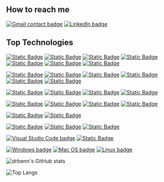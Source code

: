 ## How to reach me
[![Gmail contact badge](https://img.shields.io/badge/Gmail-D14836?style=for-the-badge&logo=gmail&logoColor=white)](mailto:bennett.daniel@gmail.com)
[![LinkedIn badge](https://img.shields.io/badge/LinkedIn-0077B5?style=for-the-badge&logo=linkedin&logoColor=white)](https://www.linkedin.com/in/bennettdanielr/)

## Top Technologies
[![Static Badge](https://img.shields.io/badge/JavaScript-white?style=for-the-badge&logo=javascript&logoColor=%23F7DF1E&labelColor=black&color=black)](https://developer.mozilla.org/en-US/docs/Web/JavaScript)
[![Static Badge](https://img.shields.io/badge/TypeScript-white?style=for-the-badge&logo=typescript&logoColor=white&labelColor=%233178C6&color=%233178C6)](https://www.typescriptlang.org/)
[![Static Badge](https://img.shields.io/badge/Angular-white?style=for-the-badge&logo=angular&logoColor=white&labelColor=%23E34F26&color=%23E34F26)](https://angular.dev/)
[![Static Badge](https://img.shields.io/badge/React-white?style=for-the-badge&logo=react&logoColor=%2361DAFB&labelColor=000000&color=000000)](https://reactjs.org/)
[![Static Badge](https://img.shields.io/badge/CSS3-white?style=for-the-badge&logo=css3&logoColor=white&labelColor=%231572B6&color=%231572B6)](https://developer.mozilla.org/en-US/docs/Web/CSS)
[![Static Badge](https://img.shields.io/badge/SASS-white?style=for-the-badge&logo=sass&logoColor=white&labelColor=%23CC6699&color=%23CC6699)](https://sass-lang.com/)
[![Static Badge](https://img.shields.io/badge/HTML5-white?style=for-the-badge&logo=html5&logoColor=white&labelColor=%23E34F26&color=%23E34F26)](https://developer.mozilla.org/en-US/docs/Glossary/HTML5)

[![Static Badge](https://img.shields.io/badge/NGXS-white?style=for-the-badge&logoColor=white&labelColor=%230089CF&color=%230089CF)](https://www.ngxs.io/)
[![Static Badge](https://img.shields.io/badge/PrimeNG-white?style=for-the-badge&logo=primeng&logoColor=white&labelColor=%23DD0031&color=%23DD0031)](https://primeng.org/)
[![Static Badge](https://img.shields.io/badge/PrimeFlex-white?style=for-the-badge&logoColor=white&labelColor=%2300e0a8&color=%2300e0a8)](https://primeflex.org/)
[![Static Badge](https://img.shields.io/badge/Tailwind%20CSS-white?style=for-the-badge&logo=tailwindcss&logoColor=white&labelColor=%2306B6D4&color=%2306B6D4)](https://tailwindcss.com/)
[![Static Badge](https://img.shields.io/badge/shadcn%2Fui-white?style=for-the-badge&logo=shadcn%2Fui&logoColor=white&labelColor=%23000000&color=%23000000)](https://ui.shadcn.com/)
[![Static Badge](https://img.shields.io/badge/daisyui-white?style=for-the-badge&logoColor=white&labelColor=%2300e0a8&color=%2300e0a8)](https://daisyui.com/)

[![Static Badge](https://img.shields.io/badge/Node.js-white?style=for-the-badge&logo=node.js&logoColor=white&labelColor=%235FA04E&color=%235FA04E)](https://nodejs.org/en/about/)
[![Static Badge](https://img.shields.io/badge/Express.js-white?style=for-the-badge&logo=express&logoColor=white&labelColor=%23000000&color=%23000000)](https://expressjs.com/)
[![Static Badge](https://img.shields.io/badge/nestjs-white?style=for-the-badge&logo=nestjs&logoColor=white&labelColor=%23E0234E&color=%23E0234E)](https://nestjs.com/)
[![Static Badge](https://img.shields.io/badge/docker-white?style=for-the-badge&logo=docker&logoColor=white&labelColor=%232496ED&color=%232496ED)](https://www.docker.com/)

[![Static Badge](https://img.shields.io/badge/mysql-white?style=for-the-badge&logo=mysql&logoColor=white&labelColor=%234479A1&color=%234479A1)](https://www.mysql.com/)
[![Static Badge](https://img.shields.io/badge/postgresql-white?style=for-the-badge&logo=postgresql&logoColor=white&labelColor=%234169E1&color=%234169E1)](https://www.postgresql.org/)
[![Static Badge](https://img.shields.io/badge/mongodb-white?style=for-the-badge&logo=mongodb&logoColor=white&labelColor=%2347A248&color=%2347A248)](https://www.mongodb.com/)
[![Static Badge](https://img.shields.io/badge/typeorm-white?style=for-the-badge&logo=typeorm&logoColor=white&labelColor=%23DD0031&color=%23DD0031)](https://www.typeorm.io/)

[![Static Badge](https://img.shields.io/badge/Bash-white?style=for-the-badge&logo=gnu%20bash&logoColor=white&labelColor=%230E353D&color=%230E353D)](https://www.gnu.org/software/bash/)
[![Static Badge](https://img.shields.io/badge/python-white?style=for-the-badge&logo=python&logoColor=white&labelColor=%233776AB&color=%233776AB)](https://www.python.org/)

[![Static Badge](https://img.shields.io/badge/GIT-white?style=for-the-badge&logo=git&logoColor=white&labelColor=%23F05032&color=%23F05032)](https://git-scm.com/)
[![Static Badge](https://img.shields.io/badge/GITLab-white?style=for-the-badge&logo=gitlab&logoColor=white&labelColor=%23FC6D26&color=%23FC6D26)](https://gitlab.com/)
[![Static Badge](https://img.shields.io/badge/GitHub-white?style=for-the-badge&logo=github&logoColor=white&labelColor=%23181717&color=%23181717)](https://github.com/)

[![Visual Studio Code badge](https://img.shields.io/badge/Visual_Studio_Code-0078D4?style=for-the-badge&logo=visual%20studio%20code&logoColor=white)](https://code.visualstudio.com/)
[![Static Badge](https://img.shields.io/badge/Jira-white?style=for-the-badge&logo=jira&logoColor=white&labelColor=%230052CC&color=%230052CC)](https://www.atlassian.com/software/jira)

[![Windows badge](	https://img.shields.io/badge/Windows-0078D6?style=for-the-badge&logo=windows&logoColor=white)](https://en.wikipedia.org/wiki/Microsoft_Windows)
[![Mac OS badge](https://img.shields.io/badge/mac%20os-000000?style=for-the-badge&logo=apple&logoColor=white)](https://en.wikipedia.org/wiki/MacOS)
[![Linux badge](https://img.shields.io/badge/Linux-FCC624?style=for-the-badge&logo=linux&logoColor=black)](https://en.wikipedia.org/wiki/Linux)


![drbenn's GitHub stats](https://github-readme-stats.vercel.app/api?username=drbenn&show_icons=true&theme=shadow_blue)

![Top Langs](https://github-readme-stats.vercel.app/api/top-langs/?username=drbenn&layout=compact&theme=shadow_blue)
